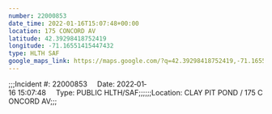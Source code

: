 ```yaml
---
number: 22000853
date_time: 2022-01-16T15:07:48+00:00
location: 175 CONCORD AV
latitude: 42.39298418752419
longitude: -71.16551415447432
type: HLTH SAF
google_maps_link: https://maps.google.com/?q=42.39298418752419,-71.16551415447432
---
```


;;;Incident #: 22000853     Date: 2022‐01‐16 15:07:48     Type: PUBLIC HLTH/SAF;;;;;;Location: CLAY PIT POND / 175 CONCORD AV;;;
